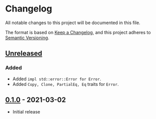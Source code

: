 # Changelog
All notable changes to this project will be documented in this file.

The format is based on [Keep a Changelog](https://keepachangelog.com/en/1.0.0/),
and this project adheres to [Semantic Versioning](https://semver.org/spec/v2.0.0.html).

## [Unreleased]
### Added
- Added `impl std::error::Error for Error`.
- Added `Copy, Clone, PartialEq, Eq` traits for `Error`.

## [0.1.0] - 2021-03-02
- Initial release

[Unreleased]: https://github.com/newAM/hackrfone/compare/v0.1.0...HEAD
[0.1.0]: https://github.com/newAM/hackrfone/releases/tag/v0.1.0
